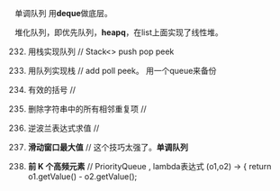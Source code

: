 单调队列 用**deque**做底层。

堆化队列，即优先队列，**heapq**，在list上面实现了线性堆。


232. 用栈实现队列   // Stack<>  push pop peek

225. 用队列实现栈  // add poll peek。 用一个queue来备份

20. 有效的括号 // 

1047. 删除字符串中的所有相邻重复项  //

150. 逆波兰表达式求值 //

239. **滑动窗口最大值**  // 这个技巧太强了。**单调队列**

347. **前 K 个高频元素**  //  PriorityQueue , lambda表达式 (o1,o2) -> { return o1.getValue() - o2.getValue();


